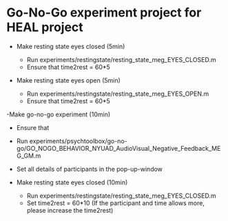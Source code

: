 Go-No-Go experiment project for HEAL project
============================================


- Make resting state eyes closed (5min)
  - Run experiments/restingstate/resting_state_meg_EYES_CLOSED.m
  - Ensure that time2rest = 60*5

- Make resting state eyes open (5min)
  - Run experiments/restingstate/resting_state_meg_EYES_OPEN.m
  - Ensure that time2rest = 60*5

-Make go-no-go experiment (10min)
  - Ensure that 
  - Run experiments/psychtoolbox/go-no-go/GO_NOGO_BEHAVIOR_NYUAD_AudioVisual_Negative_Feedback_MEG_GM.m
  - Set all details of participants in the pop-up-window

- Make resting state eyes closed (10min)
  - Run experiments/restingstate/resting_state_meg_EYES_CLOSED.m
  - Set time2rest = 60*10    (If the participant and time allows more, please increase the time2rest)